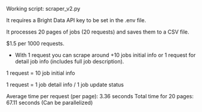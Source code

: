 Working script: scraper_v2.py

It requires a Bright Data API key to be set in the .env file.

It processes 20 pages of jobs (20 requests) and saves them to a CSV file.

$1.5 per 1000 requests.

- With 1 request you can scrape around +10 jobs initial info or 1 request for detail job info (includes full job description).

1 request = 10 job initial info

1 request = 1 job detail info / 1 job update status

Average time per request (per page): 3.36 seconds
Total time for 20 pages: 67.11 seconds (Can be parallelized)